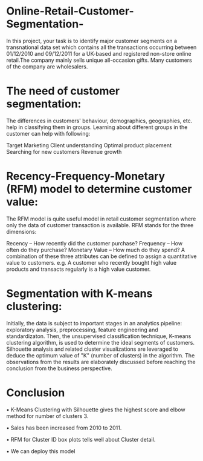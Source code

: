 # Online-Retail-Customer-Segmentation-
In this project, your task is to identify major customer segments on a transnational data set which contains all the transactions occurring between 01/12/2010 and 09/12/2011 for a UK-based and registered non-store online retail.The company mainly sells unique all-occasion gifts. Many customers of the company are wholesalers.

# The need of customer segmentation:
The differences in customers' behaviour, demographics, geographies, etc. help in classifying them in groups. Learning about different groups in the customer can help with following:

Target Marketing
Client understanding
Optimal product placement
Searching for new customers
Revenue growth

# Recency-Frequency-Monetary (RFM) model to determine customer value:
The RFM model is quite useful model in retail customer segmentation where only the data of customer transaction is available. RFM stands for the three dimensions:

Recency – How recently did the customer purchase?
Frequency – How often do they purchase?
Monetary Value – How much do they spend?
A combination of these three attributes can be defined to assign a quantitative value to customers. e.g. A customer who recently bought high value products and transacts regularly is a high value customer.

# Segmentation with K-means clustering:
Initially, the data is subject to important stages in an analytics pipeline: exploratory analysis, preprocessing, feature engineering and standardizaton.
Then, the unsupervised classification technique, K-means clustering algorithm, is used to determine the ideal segments of customers. Silhouette analysis and related cluster visualizations are leveraged to deduce the optimum value of "K" (number of clusters) in the algorithm.
The observations from the results are elaborately discussed before reaching the conclusion from the business perspective.

# Conclusion
• K-Means Clustering with Silhouette gives the highest score and elbow method for number of clusters 3.

• Sales has been increased from 2010 to 2011.

• RFM for Cluster ID box plots tells well about Cluster detail.

• We can deploy this model
